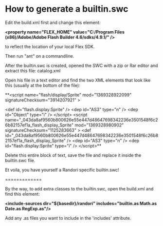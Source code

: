 How to generate a builtin.swc
=============

Edit the build.xml first and change this element:

**&lt;property name="FLEX_HOME" value="C:/Program Files (x86)/Adobe/Adobe Flash Builder 4.6/sdks/4.9.1/" /&gt;**

to reflect the location of your local Flex SDK.

Then run "ant" on a commandline.

After the builtin.swc is created, opened the SWC with a zip or Rar editor and extract this file:
catalog.xml

Open his file in a text editor and find the two XML elements that look like this (usually at the bottom of the file):

**&lt;script name="flash/display/Sprite" mod="1369328922099" signatureChecksum="3914207921" &gt;

&lt;def id="flash.display:Sprite" /&gt; 
&lt;dep id="AS3" type="n" /&gt; 
&lt;dep id="Object" type="i" /&gt; 
&lt;/script&gt;
&lt;script name="_043da8af9560b800626e55e447d48647698342236e3501548f6c26b82157ef1a_flash_display_Sprite" mod="1369328980902" signatureChecksum="1125283663" &gt;
&lt;def id="_043da8af9560b800626e55e447d48647698342236e3501548f6c26b82157ef1a_flash_display_Sprite" /&gt; 
&lt;dep id="AS3" type="n" /&gt; 
&lt;dep id="flash.display:Sprite" type="i" /&gt; 
&lt;/script&gt;**

Delete this entire block of text, save the file and replace it inside the builtin.swc file.

Et voila, you have yourself a Randori specific builtin.swc!

=============

By the way, to add extra classes to the builtin.swc, open the build.xml and find this element:

**&lt;include-sources dir="${basedir}/randori" includes="builtin.as Math.as Date.as RegExp.as"/&gt;**

Add any .as files you want to include in the 'includes' attribute.
